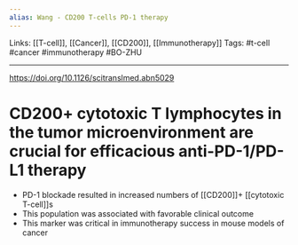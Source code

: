 ```yaml
---
alias: Wang - CD200 T-cells PD-1 therapy
---
```


Links: [[T-cell]], [[Cancer]], [[CD200]], [[Immunotherapy]]
Tags: #t-cell #cancer #immunotherapy #BO-ZHU 

---

https://doi.org/10.1126/scitranslmed.abn5029

# CD200+ cytotoxic T lymphocytes in the tumor microenvironment are crucial for efficacious anti-PD-1/PD-L1 therapy

- PD-1 blockade resulted in increased numbers of [[CD200]]+ [[cytotoxic T-cell]]s
- This population was associated with favorable clinical outcome
- This marker was critical in immunotherapy success in mouse models of cancer
